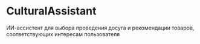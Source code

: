 # CulturalAssistant
ИИ-ассистент для выбора проведения досуга и рекомендации товаров, соответствующих интересам пользователя
